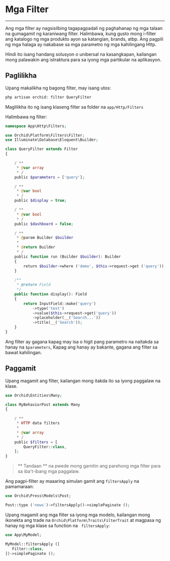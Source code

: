 # Mga Filter
----------


Ang mga filter ay nagsisilbing tagapagpadali ng paghahanap ng mga talaan na gumagamit ng karaniwang filter.
Halimbawa, kung gusto mong i-filter ang katalogo ng mga produkto ayon sa katangian, brands, atbp.
Ang pagpili ng mga halaga ​​ay nakabase sa mga parametro ng mga kahilingang Http.

Hindi ito isang handang solusyon o unibersal na kasangkapan,
kailangan mong palawakin ang istraktura para sa iyong mga partikular na aplikasyon.

## Paglilikha

Upang makalikha ng bagong filter, may isang utos:

```php
php artisan orchid: filter QueryFilter
```

Maglilikha ito ng isang klaseng filter sa folder na `app/Http/Filters`


Halimbawa ng filter:
```php
namespace App\Http\Filters;

use Orchid\Platform\Filters\Filter;
use Illuminate\Database\Eloquent\Builder;

class QueryFilter extends Filter
{

    / **
     * @var array
     * /
    public $parameters = ['query'];

    / **
     * @var bool
     * /
    public $display = true;

    / **
     * @var bool
     * /
    public $dashboard = false;

    / **
     * @param Builder $builder
     *
     * @return Builder
     * /
    public function run (Builder $builder): Builder
    {
        return $builder->where ('demo', $this->request->get ('query'));
    }

    /**
     * @return Field
     */
    public function display(): Field
    {
        return InputField::make('query')
            ->type('text')
            ->value($this->request->get('query'))
            ->placeholder(__('Search...'))
            ->title(__('Search'));
    }
}
```

Ang filter ay gagana kapag may isa o higit pang parametro na naitakda sa hanay na `$parameters`,
Kapag ang hanay ay bakante, gagana ang filter sa bawat kahilingan.

## Paggamit

Upang magamit ang filter, kailangan mong itakda ito sa iyong paggalaw na klase.
```php
use Orchid\Entities\Many;

class MyBehaviorPost extends Many
{

    / **
     * HTTP data filters
     *
     * @var array
     * /
    public $filters = [
        QueryFilter::class,
    ];
}
```

> ** Tandaan ** na pwede mong gamitin ang parehong mga filter para sa iba't-ibang mga paggalaw.


Ang pagpi-filter ay maaaring simulan gamit ang `filtersApply` na pamamaraan:
```php
use Orchid\Press\Models\Post;

Post::type ('news')->filtersApply()->simplePaginate ();
```


Upang magamit ang mga filter sa iyong mga modelo,
kailangan mong ikonekta ang trade na `Orchid\Platform\Traits\FilterTrait` at magpasa ng hanay ng mga klase sa function na ` filtersApply`:

```php
use App\MyModel;

MyModel::filtersApply ([
   Filter::class,
])->simplePaginate ();

```
